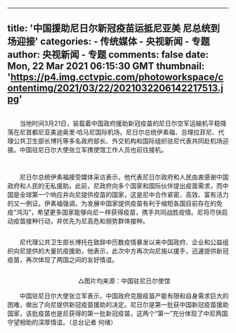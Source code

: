 
---
title: '中国援助尼日尔新冠疫苗运抵尼亚美 尼总统到场迎接'
categories: 
    - 传统媒体
    - 央视新闻 - 专题
author: 央视新闻 - 专题
comments: false
date: Mon, 22 Mar 2021 06:15:30 GMT
thumbnail: 'https://p4.img.cctvpic.com/photoworkspace/contentimg/2021/03/22/2021032206142217513.jpg'
---

<div>   
<p class="photo_img_20190808" style="text-align: center;"><img src="https://p4.img.cctvpic.com/photoworkspace/contentimg/2021/03/22/2021032206142217513.jpg" alt referrerpolicy="no-referrer"></p><p>　　当地时间3月21日，装载着中国政府援助新冠疫苗的尼日尔空军运输机平稳降落在尼首都尼亚美迪奥里·哈马尼国际机场。尼日尔总统伊素福、总理拉菲尼、代理公共卫生部长博托等多名政府部长、外交机构和国际组织驻尼代表共同赴机场迎接。中国驻尼日尔大使张立军携使馆工作人员也前往接机。</p><p class="photo_img_20190808" style="text-align: center;"><img src="https://p1.img.cctvpic.com/photoworkspace/contentimg/2021/03/22/2021032206142299089.jpg" alt referrerpolicy="no-referrer"></p><p class="photo_img_20190808" style="text-align: center;"><img src="https://p5.img.cctvpic.com/photoworkspace/contentimg/2021/03/22/2021032206142276613.jpg" alt referrerpolicy="no-referrer"></p><p>　　尼日尔总统伊素福接受媒体采访表示，他代表尼日尔政府和人民由衷感谢中国政府和人民的无私援助。此前，尼政府向多个国家和国际伙伴提出疫苗需求，而中国是全球第一个响应并向尼提供疫苗的国家，这是尼中合作紧密、高效、富有活力的又一例证。伊素福强调，为发展中国家提供疫苗有利于缩短各国目前存在的免疫“鸿沟”，希望更多国家能够向尼一样获得疫苗，携手共同战胜疫情。尼将尽快启动疫苗接种行动，并优先为尼高危和弱势群体接种。</p><p class="photo_img_20190808" style="text-align: center;"><img src="https://p1.img.cctvpic.com/photoworkspace/contentimg/2021/03/22/2021032206142286410.jpg" alt referrerpolicy="no-referrer"></p><p>　　尼代理公共卫生部长博托在致辞中历数疫情暴发以来中国政府、企业和公益组织向尼提供的大量抗疫援助，他表示，此次中方再次向尼施以援手，迅速提供新冠疫苗，再次体现了两国之间的友好情谊。</p><p class="photo_img_20190808" style="text-align: center;"><img src="https://p4.img.cctvpic.com/photoworkspace/contentimg/2021/03/22/2021032206142289707.jpg" alt referrerpolicy="no-referrer"></p><p style="text-align: center;" class="photo_alt_20190808">　　△图片均来源：中国驻尼日尔使馆</p><p>　　中国驻尼日尔大使张立军表示，中国政府克服疫苗产能有限和自身需求巨大的困难，做出了向尼提供新冠疫苗援助的决定。尼日尔是第一批获中国新冠疫苗援助国家，该批疫苗也是尼获得的第一批新冠疫苗，这两个“第一”充分体现了中尼两国守望相助的深厚情谊。（总台记者 何绪）</p>  
</div>
            